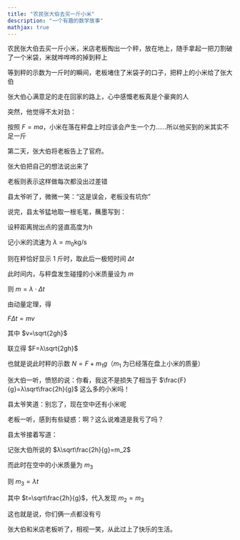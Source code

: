 ```yaml
---
title: "农民张大伯去买一斤小米"
description: "一个有趣的数学故事"
mathjax: true
---
```


农民张大伯去买一斤小米，米店老板掏出一个秤，放在地上，随手拿起一把刀割破了一个米袋，米就哗哗哗的掉到秤上

等到秤的示数为一斤时的瞬间，老板堵住了米袋子的口子，把秤上的小米给了张大伯

张大伯心满意足的走在回家的路上，心中感慨老板真是个豪爽的人

突然，他觉得不太对劲：

按照 $F=ma$，小米在落在秤盘上时应该会产生一个力……所以他买到的米其实不足一斤

第二天，张大伯将老板告上了官府。

张大伯把自己的想法说出来了

老板则表示这样做每次都没出过差错

县太爷听了，微微一笑：“这是误会，老板没有坑你”

说完，县太爷猛地取一根毛笔，蘸墨写到：

设秤距离抛出点的竖直高度为h

记小米的流速为 $λ=m_0\operatorname{kg/s}$

则在秤恰好显示 1 斤时，取此后一极短时间 $Δt$

此时间内，与秤盘发生碰撞的小米质量设为 $m$

则 $m=λ\cdot Δt$

由动量定理，得

$FΔt=mv$

其中 $v=\sqrt{2gh}$

联立得 $F=λ\sqrt{2gh}$

也就是说此时秤的示数 $N=F+m_1 g$（$m_1$ 为已经落在盘上小米的质量）

张大伯一听，愤怒的说：你看，我这不是损失了相当于 $\frac{F}{g}=λ\sqrt\frac{2h}{g}$ 这么多的小米吗！

县太爷笑道：别忘了，现在空中还有小米呢

老板一听，感到有些疑惑：啊？这么说难道是我亏了吗？

县太爷接着写道：

记张大伯所说的 $λ\sqrt\frac{2h}{g}=m_2$

而此时在空中的小米质量为 $m_3$

则 $m_3=λt$

其中 $t=\sqrt\frac{2h}{g}$，代入发现 $m_2=m_3$

这也就是说，你们俩一点都没有亏

张大伯和米店老板听了，相视一笑，从此过上了快乐的生活。
